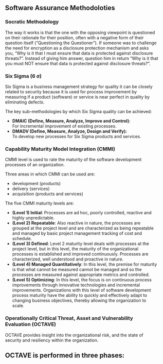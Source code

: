 ## Software Assurance Methodoloties

### Socratic Methodology
The way it works is that the one with the opposing viewpoint is questioned on their rationale for their position, often with a negative form of their question itself (“Questioning the Questioner”).
If someone was to challenge the need for encryption as a disclosure protection mechanism and asks you, “Why is it that I must ensure that data is protected against disclosure threats?”. Instead of giving him answer, question him in return “Why is it that you must NOT ensure that data is protected against disclosure threats?”.

### Six Sigma (6 σ)
Six Sigma is a business management strategy for quality it can be closely related to security because it is used for process improvement by measuring if a product (software) or service is near perfect in quality by eliminating defects.

The key sub-methodologies by which Six Sigma quality can be achieved:
- **DMAIC (Define, Measure, Analyze, Improve and Control)**:  
  For incremental improvement of existing processes.
- **DMADV (Define, Measure, Analyze, Design and Verify):**  
  To develop new processes for Six Sigma products and services.

### Capability Maturity Model Integration (CMMI)
CMMI level is used to rate the maturity of the software development processes of an organization.

Three areas in which CMMI can be used are:
- development (products)
- delivery (services)
- acquisition (products and services)

The five CMMI maturity levels are:  
- **(Level 1) Initial**: Processes are ad hoc, poorly controlled, reactive and highly unpredictable.
- **(Level 2) Repeatable**: Also reactive in nature, the processes are grouped at the project level and are characterized as being repeatable and managed by basic project management tracking of cost and schedule.
- **(Level 3) Defined**: Level 2 maturity level deals with processes at the project level, but in this level, the maturity of the organizational processes is established and improved continuously. Processes are characterized, well understood and proactive in nature.
- **(Level 4) Managed Quantitatively**: In this level, the premise for maturity is that what cannot be measured cannot be managed and so the processes are measured against appropriate metrics and controlled.
- **(Level 5) Optimizing**: In this level, the focus is on continuous process improvements through innovative technologies and incremental improvements. Organizations with this level of software development process maturity have the ability to quickly and effectively adapt to changing business objectives, thereby allowing the organization to scale.

### Operationally Critical Threat, Asset and Vulnerability Evaluation (OCTAVE)
OCTAVE provides insight into the organizational risk, and the state of security and resiliency within the organization. 

OCTAVE is performed in three phases:  
- 


<!--stackedit_data:
eyJoaXN0b3J5IjpbLTEwNDQwNzE3NDksLTE4ODg1MDQzNjQsNj
c1MzE0NDg1LC0yMTM3NzQzODE3LC0xNjgwNjA2MzYwLDYzMDcy
NjM4NCw4NTQ0ODU0MTYsMTY3MzY1NDgyNywtNjk4NTY2MDI5XX
0=
-->